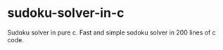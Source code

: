 sudoku-solver-in-c
==================

Sudoku solver in pure c.
Fast and simple sodoku solver in 200 lines of c code.